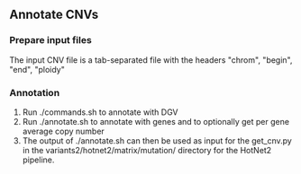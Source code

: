 ## Annotate CNVs

### Prepare input files
The input CNV file is a tab-separated file with the headers "chrom", "begin", "end", "ploidy"

### Annotation
1. Run ./commands.sh to annotate with DGV 
2. Run ./annotate.sh to annotate with genes and to optionally get per gene average copy number
3. The output of ./annotate.sh can then be used as input for the get_cnv.py in the variants2/hotnet2/matrix/mutation/ directory for the HotNet2 pipeline.



